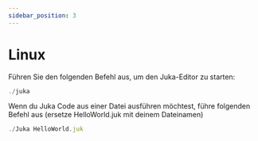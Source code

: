```yaml
---
sidebar_position: 3
---
```


# Linux

Führen Sie den folgenden Befehl aus, um den Juka-Editor zu starten:

```jsx
./juka
```

Wenn du Juka Code aus einer Datei ausführen möchtest, führe folgenden Befehl aus (ersetze HelloWorld.juk mit deinem Dateinamen)

```jsx
./Juka HelloWorld.juk
```
